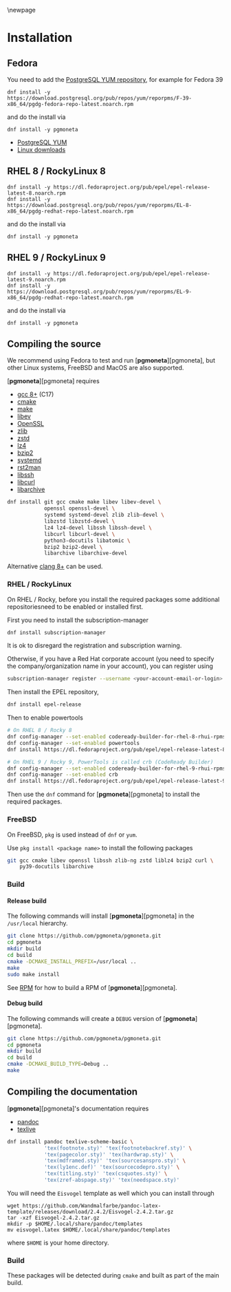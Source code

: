 \newpage

# Installation

## Fedora

You need to add the [PostgreSQL YUM repository](https://yum.postgresql.org/), for example for Fedora 39

```
dnf install -y https://download.postgresql.org/pub/repos/yum/reporpms/F-39-x86_64/pgdg-fedora-repo-latest.noarch.rpm
```

and do the install via

```
dnf install -y pgmoneta
```

* [PostgreSQL YUM](https://yum.postgresql.org/howto/)
* [Linux downloads](https://www.postgresql.org/download/linux/redhat/)

## RHEL 8 / RockyLinux 8

```
dnf install -y https://dl.fedoraproject.org/pub/epel/epel-release-latest-8.noarch.rpm
dnf install -y https://download.postgresql.org/pub/repos/yum/reporpms/EL-8-x86_64/pgdg-redhat-repo-latest.noarch.rpm
```

and do the install via

```
dnf install -y pgmoneta
```

## RHEL 9 / RockyLinux 9

```
dnf install -y https://dl.fedoraproject.org/pub/epel/epel-release-latest-9.noarch.rpm
dnf install -y https://download.postgresql.org/pub/repos/yum/reporpms/EL-9-x86_64/pgdg-redhat-repo-latest.noarch.rpm
```

and do the install via

```
dnf install -y pgmoneta
```

## Compiling the source

We recommend using Fedora to test and run [**pgmoneta**][pgmoneta], but other Linux systems, FreeBSD and MacOS are also supported.

[**pgmoneta**][pgmoneta] requires

* [gcc 8+](https://gcc.gnu.org) (C17)
* [cmake](https://cmake.org)
* [make](https://www.gnu.org/software/make/)
* [libev](http://software.schmorp.de/pkg/libev.html)
* [OpenSSL](http://www.openssl.org/)
* [zlib](https://zlib.net)
* [zstd](http://www.zstd.net)
* [lz4](https://lz4.github.io/lz4/)
* [bzip2](http://sourceware.org/bzip2/)
* [systemd](https://www.freedesktop.org/wiki/Software/systemd/)
* [rst2man](https://docutils.sourceforge.io/)
* [libssh](https://www.libssh.org/)
* [libcurl](https://curl.se/libcurl/)
* [libarchive](http://www.libarchive.org/)

```sh
dnf install git gcc cmake make libev libev-devel \
            openssl openssl-devel \
            systemd systemd-devel zlib zlib-devel \
            libzstd libzstd-devel \
            lz4 lz4-devel libssh libssh-devel \
            libcurl libcurl-devel \
            python3-docutils libatomic \
            bzip2 bzip2-devel \
            libarchive libarchive-devel 
```

Alternative [clang 8+](https://clang.llvm.org/) can be used.


### RHEL / RockyLinux

On RHEL / Rocky, before you install the required packages some additional repositoriesneed to be enabled or installed first.

First you need to install the subscription-manager

``` sh
dnf install subscription-manager
```

It is ok to disregard the registration and subscription warning.

Otherwise, if you have a Red Hat corporate account (you need to specify the company/organization name in your account), you can register using

``` sh
subscription-manager register --username <your-account-email-or-login> --password <your-password> --auto-attach
```

Then install the EPEL repository,

``` sh
dnf install epel-release
```

Then to enable powertools

``` sh
# On RHEL 8 / Rocky 8
dnf config-manager --set-enabled codeready-builder-for-rhel-8-rhui-rpms
dnf config-manager --set-enabled powertools
dnf install https://dl.fedoraproject.org/pub/epel/epel-release-latest-8.noarch.rpm

# On RHEL 9 / Rocky 9, PowerTools is called crb (CodeReady Builder)
dnf config-manager --set-enabled codeready-builder-for-rhel-9-rhui-rpms
dnf config-manager --set-enabled crb
dnf install https://dl.fedoraproject.org/pub/epel/epel-release-latest-9.noarch.rpm
```

Then use the `dnf` command for [**pgmoneta**][pgmoneta] to install the required packages.


### FreeBSD

On FreeBSD, `pkg` is used instead of `dnf` or `yum`.

Use `pkg install <package name>` to install the following packages

``` sh
git gcc cmake libev openssl libssh zlib-ng zstd liblz4 bzip2 curl \
    py39-docutils libarchive
```

### Build

#### Release build

The following commands will install [**pgmoneta**][pgmoneta] in the `/usr/local` hierarchy.

```sh
git clone https://github.com/pgmoneta/pgmoneta.git
cd pgmoneta
mkdir build
cd build
cmake -DCMAKE_INSTALL_PREFIX=/usr/local ..
make
sudo make install
```

See [RPM](https://github.com/pgmoneta/pgmoneta/blob/main/doc/RPM.md) for how to build a RPM of [**pgmoneta**][pgmoneta].

#### Debug build

The following commands will create a `DEBUG` version of [**pgmoneta**][pgmoneta].

```sh
git clone https://github.com/pgmoneta/pgmoneta.git
cd pgmoneta
mkdir build
cd build
cmake -DCMAKE_BUILD_TYPE=Debug ..
make
```

## Compiling the documentation

[**pgmoneta**][pgmoneta]'s documentation requires

* [pandoc](https://pandoc.org/)
* [texlive](https://www.tug.org/texlive/)

```sh
dnf install pandoc texlive-scheme-basic \
            'tex(footnote.sty)' 'tex(footnotebackref.sty)' \
            'tex(pagecolor.sty)' 'tex(hardwrap.sty)' \
            'tex(mdframed.sty)' 'tex(sourcesanspro.sty)' \
            'tex(ly1enc.def)' 'tex(sourcecodepro.sty)' \
            'tex(titling.sty)' 'tex(csquotes.sty)' \
            'tex(zref-abspage.sty)' 'tex(needspace.sty)'

```

You will need the `Eisvogel` template as well which you can install through

```
wget https://github.com/Wandmalfarbe/pandoc-latex-template/releases/download/2.4.2/Eisvogel-2.4.2.tar.gz
tar -xzf Eisvogel-2.4.2.tar.gz
mkdir -p $HOME/.local/share/pandoc/templates
mv eisvogel.latex $HOME/.local/share/pandoc/templates
```

where `$HOME` is your home directory.

### Build

These packages will be detected during `cmake` and built as part of the main build.
